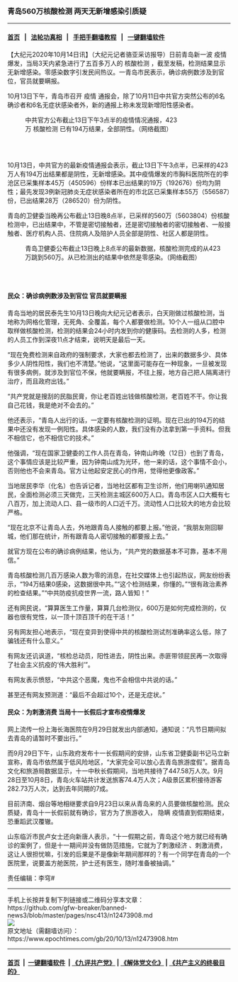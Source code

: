 ### 青岛560万核酸检测 两天无新增感染引质疑
------------------------

#### [首页](https://github.com/gfw-breaker/banned-news3/blob/master/README.md) &nbsp;&nbsp;|&nbsp;&nbsp; [法轮功真相](https://github.com/begood0513/basic/blob/master/README.md)  &nbsp;&nbsp;|&nbsp;&nbsp; [手把手翻墙教程](https://github.com/gfw-breaker/guides/wiki)  &nbsp;&nbsp;|&nbsp;&nbsp; [一键翻墙软件](https://github.com/gfw-breaker/nogfw/blob/master/README.md)  



<div><p>
 【大纪元2020年10月14日讯】（大纪元记者骆亚采访报导）日前青岛新一波
 <ok href="https://www.epochtimes.com/gb/tag/%E7%96%AB%E6%83%85.html">
  疫情
 </ok>
 爆发，当局3天内紧急进行了五百多万人的
 <ok href="https://www.epochtimes.com/gb/tag/%E6%A0%B8%E9%85%B8%E6%A3%80%E6%B5%8B.html">
  核酸检测
 </ok>
 ，截至发稿，检测结果显示无新增感染。零感染数字引发民间热议。一青岛市民表示，确诊病例数涉及到官位，官员就要瞒报。
</p>
<p>
 10月13日下午，青岛市召开
 <ok href="https://www.epochtimes.com/gb/tag/%E7%96%AB%E6%83%85.html">
  疫情
 </ok>
 通报会，除了10月11日中共官方突然公布的6名确诊者和6名无症状感染者外，新的通报上称未发现新增阳性感染者。
</p>
<figure class="wp-caption aligncenter" id="attachment_12473957" style="width: 354px">
 <ok href="https://i.epochtimes.com/assets/uploads/2020/10/Screen-Shot-2020-10-13-at-10.37.06-pm.png">
  <img alt="" class="wp-image-12473957" src="https://i.epochtimes.com/assets/uploads/2020/10/Screen-Shot-2020-10-13-at-10.37.06-pm.png"/>
 </ok>
 <br/><figcaption class="wp-caption-text">
  中共官方公布截止13日下午3点半的疫情情况通报，423万
  <ok href="https://www.epochtimes.com/gb/tag/%E6%A0%B8%E9%85%B8%E6%A3%80%E6%B5%8B.html">
   核酸检测
  </ok>
  已有194万结果，全部阴性。（网络截图）
 </figcaption><br/>
</figure><br/>
<p>
 10月13日，中共官方的最新疫情通报会表示，截止13日下午3点半，已采样的423万人有194万出结果都是阴性，无新增感染。其中疫情爆发的市胸科医院所在的李沧区已采集样本45万（450596）份样本已出结果的19万（192676）份均为阴性；最先发现3例新冠肺炎无症状感染者所在的市北区已采集样本55万（556587）份，已出结果28万（286520）份为阴性。
</p>
<p>
 青岛的卫健委当晚再公布截止13日晚8点半，已采样的560万（5603804）份核酸检测中，已出结果中，不管是密切接触者，还是密切接触者的密切接触者、一般接触者、医疗机构人员、住院病人及陪护人员全部是阴性、社区人都是阴性。
</p>
<figure class="wp-caption aligncenter" id="attachment_12473972" style="width: 446px">
 <ok href="https://i.epochtimes.com/assets/uploads/2020/10/Screen-Shot-2020-10-14-at-10.53.12-am.png">
  <img alt="" class="wp-image-12473972" src="https://i.epochtimes.com/assets/uploads/2020/10/Screen-Shot-2020-10-14-at-10.53.12-am.png"/>
 </ok>
 <br/><figcaption class="wp-caption-text">
  青岛卫健委公布截止13日晚上8点半的最新数据，核酸检测完成的从423万跳到560万。从已检测出的结果中依然是零感染。（网络截图）
 </figcaption><br/>
</figure><br/>
<h4>
 民众：确诊病例数涉及到官位 官员就要瞒报
</h4>
<p>
 青岛当地的居民泰先生10月13日晚向大纪元记者表示，白天刚做过核酸检测，当地称为网格化管理，无死角、全覆盖，每个人都要做检测。10个人一组从口腔中取样做核酸检测，检测的结果会24小时内发到你的健康码。去检测的人多，检测的人员工作到深夜11点才结束，说明天是最后一天。
</p>
<p>
 “现在免费检测来自政府的强制要求，大家也都去检测了，出来的数据多少、具体多少人阴性阳性，我们也不清楚。”他说，“这里面可能存在一种现象，一旦被发现有很多病例，就涉及到官位不保，他就要瞒报，不往上报，地方自己把人隔离进行治疗，而且政府出钱。”
</p>
<p>
 “共产党就是搜刮的民脂民膏，你让老百姓出钱做核酸检测，老百姓不干。你让我自己花钱，我是绝对不会去的。”
</p>
<div class="video_fit_container">
</div>
<p>
 他还表示，“青岛人出行的话，一定要有核酸检测的证明。现在已出的194万的结果中还没有发现一例阳性。具体感染的人数，我们没有办法拿到第一手资料。但我不相信它，也不相信它的技术。”
</p>
<p>
 他强调，“现在国家卫健委的工作人员在青岛，钟南山昨晚（12日）也到了青岛，这个事情应该是比较严重，因为钟南山成为光环，他一来的话，这个事情不会小，否则他也不会来青岛。官方让他起安定民心的作用，觉得他更像政客。”
</p>
<p>
 当地居民李华（化名）也告诉记者，当地社区都有卫生诊所，他们用喇叭通知居民，全面检测必须三天做完，三天检测主城区600万人口。青岛市区人口大概有七八百万，加上流动人口、县一级市的人口近千万。流动性人口比较大的地方会比较严格。
</p>
<p>
 “现在北京不让青岛人去，外地跟青岛人接触的都要上报。”他说，“我朋友刚回聊城，他们那在统计，所有跟青岛人密切接触的都要报上去。”
</p>
<p>
 就官方现在公布的确诊病例结果，他认为，“共产党的数据基本不可靠，基本不用信。”
</p>
<p>
 青岛核酸检测几百万感染人数为零的消息，在社交媒体上也引起热议，网友纷纷表示，“194万结果0感染，这数据很中共。”“这个检测结果，你懂的。”“很有政治素养的检查结果。”“中共防疫抗疫世界一流，路人皆知！”
</p>
<p>
 还有网民说，“算算医生工作量，算算几台检测仪，600万是如何完成检测的，仪器也很有党性，以一顶十顶百顶千的在干活！”
</p>
<p>
 另有网友担心地表示，“现在变异到使得中共的核酸检测试剂准确率这么低，除了骗钱还有什么意义。”
</p>
<p>
 有网友还讥讽道，“核检总动员，阳性进去，阴性出来。赤匪带领屁民再一次取得了社会主义抗疫的‘伟大胜利’”。
</p>
<p>
 有网友表示愤怒，“中共这个恶魔，鬼也不会相信中共说的话。”
</p>
<p>
 甚至还有网友预测道：“最后不会超过10个，还是无症状。”
</p>
<h4>
 民众：为刺激消费 当局十一长假后才宣布疫情爆发
</h4>
<p>
 网上流传一份上海长海医院在9月29日就发出内部通知，通知说：“凡节日期间拟去青岛的请暂时不要出行。”
</p>
<p>
 而9月29日下午，山东政府发布十一长假期间的安排，山东省卫健委副书记马立新宣称，青岛市依然属于低风险地区，“大家完全可以放心去青岛旅游度假”。据青岛文化和旅游局数据显示，十一中秋长假期间，当地共接待了447.58万人次。9月28日至10月8日，青岛火车站共计发送旅客74.4万人次；A级景区累积接待游客282.73万人次，达到去年同期的7成。
</p>
<p>
 目前济南、烟台等地相继要求自9月23日以来从青岛来的人员要做核酸检测。民众质疑，青岛十一长假前就有确诊，官方为了旅游收入，
 <ok href="https://www.epochtimes.com/gb/tag/%E9%9A%90%E7%9E%92.html">
  隐瞒
 </ok>
 疫情直到假期结束，恐重蹈武汉覆辙。
</p>
<p>
 山东临沂市民卢女士还向新唐人表示，“十一假期之前，青岛这个地方就已经有确诊的案例了，但是十一期间并没有做防范措施，它就为了刺激经济 、刺激消费，这让人很担忧嘛，引发的后果是不是像新年期间那样的？有一个同学在青岛的一个医院里，说要盖方舱医院，护士还有医生，随时准备被抽调。”
</p>
<p>
 责任编辑：李穹#
</p>
</div>
<hr/>
手机上长按并复制下列链接或二维码分享本文章：<br/>
https://github.com/gfw-breaker/banned-news3/blob/master/pages/nsc413/n12473908.md <br/>
<a href='https://github.com/gfw-breaker/banned-news3/blob/master/pages/nsc413/n12473908.md'><img src='https://github.com/gfw-breaker/banned-news3/blob/master/pages/nsc413/n12473908.md.png'/></a> <br/>
原文地址（需翻墙访问）：https://www.epochtimes.com/gb/20/10/13/n12473908.htm


------------------------
#### [首页](https://github.com/gfw-breaker/banned-news3/blob/master/README.md) &nbsp;|&nbsp; [一键翻墙软件](https://github.com/gfw-breaker/nogfw/blob/master/README.md) &nbsp;| [《九评共产党》](https://github.com/gfw-breaker/9ping.md/blob/master/README.md#九评之一评共产党是什么) | [《解体党文化》](https://github.com/gfw-breaker/jtdwh.md/blob/master/README.md) | [《共产主义的终极目的》](https://github.com/gfw-breaker/gczydzjmd.md/blob/master/README.md)


<img src='http://gfw-breaker.win/banned-news3/pages/nsc413/n12473908.md' width='0px' height='0px'/>